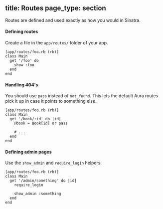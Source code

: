 title: Routes
page_type: section
--
Routes are defined and used exactly as how you would in Sinatra.

#### Defining routes
Create a file in the `app/routes/` folder of your app.

    [app/routes/foo.rb (rb)]
    class Main
      get '/foo' do
        show :foo
      end
    end

#### Handling 404's
You should use `pass` instead of `not_found`. This lets the default
Aura routes pick it up in case it points to something else.

    [app/routes/foo.rb (rb)]
    class Main
      get '/book/:id' do |id|
        @book = Book[id] or pass

        # ...
      end
    end

#### Defining admin pages
Use the `show_admin` and `require_login` helpers.

    [app/routes/foo.rb (rb)]
    class Main
      get '/admin/something' do |id|
        require_login

        show_admin :something
      end
    end
